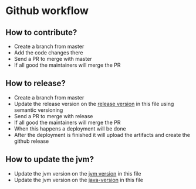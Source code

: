 # Github workflow

## How to contribute?

- Create a branch from master
- Add the code changes there
- Send a PR to merge with master
- If all good the maintainers will merge the PR

## How to release?

- Create a branch from master
- Update the release version on the [release version](/gradle/libs.versions.toml) in this file using semantic versioning
- Send a PR to merge with release
- If all good the maintainers will merge the PR
- When this happens a deployment will be done
- After the deployment is finished it will upload the artifacts and create the github release

## How to update the jvm?

- Update the jvm version on the [jvm version](/gradle/libs.versions.toml) in this file
- Update the jvm version on the [java-version](.github/actions/setup-action/action.yml) in this file